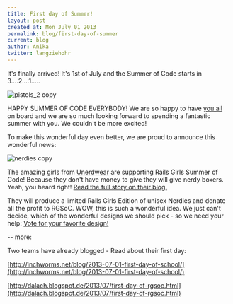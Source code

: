 ```yaml
---
title: First day of Summer!
layout: post
created_at: Mon July 01 2013
permalink: blog/first-day-of-summer
current: blog
author: Anika
twitter: langziehohr
---
```


It's finally arrived! It's 1st of July and the Summer of Code starts in 3….2….1…..

![pistols_2 copy](https://f.cloud.github.com/assets/1711357/731300/2df67a3c-e268-11e2-99ee-c85dfa8693fb.png)


HAPPY SUMMER OF CODE EVERYBODY! We are so happy to have [you all](https://teams.railsgirlssummerofcode.org) on board and we are so much looking forward to spending a fantastic summer with you. We couldn't be more excited!


To make this wonderful day even better, we are proud to announce this wonderful news:

![nerdies copy](https://f.cloud.github.com/assets/1711357/731309/61e43686-e268-11e2-8268-826a52ed5c62.png)

The amazing girls from [Unerdwear](http://unerdwear.com) are supporting Rails Girls Summer of Code! Because they don't have money to give they will give nerdy boxers. Yeah, you heard right! [Read the full story on their blog.](http://bit.ly/14IgyNM)

They will produce a limited Rails Girls Edition of unisex Nerdies and donate all the profit to RGSoC. WOW, this is such a wonderful idea. We just can't decide, which of the wonderful designs we should pick - so we need your help:
[Vote for your favorite design!](https://www.facebook.com/media/set/?set=a.471110572982504.1073741829.136157603144471&type=1)


--
more:

Two teams have already blogged - Read about their first day:

[http://inchworms.net/blog/2013-07-01-first-day-of-school/](http://inchworms.net/blog/2013-07-01-first-day-of-school/)

[http://dalach.blogspot.de/2013/07/first-day-of-rgsoc.html](http://dalach.blogspot.de/2013/07/first-day-of-rgsoc.html)
